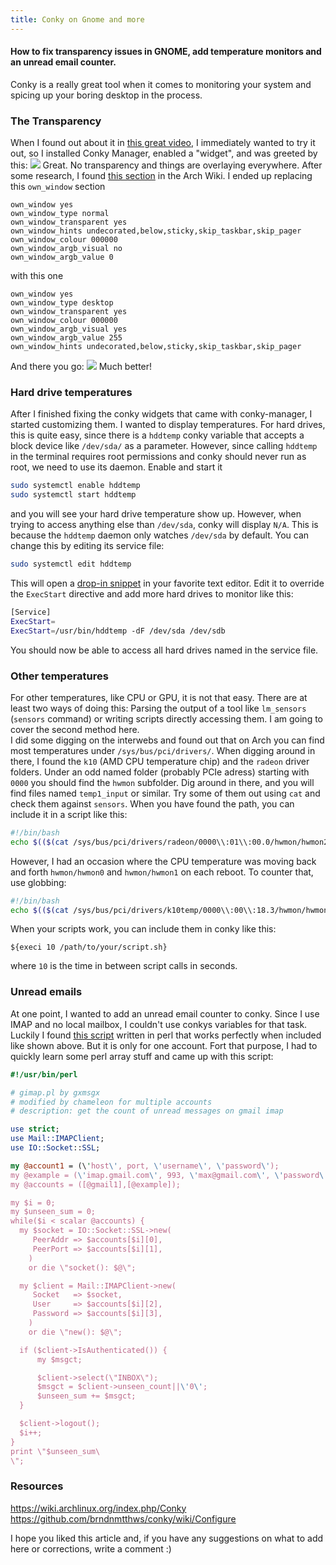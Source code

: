 ```yaml
---
title: Conky on Gnome and more
---
```

#### How to fix transparency issues in GNOME, add temperature monitors and an unread email counter.

Conky is a really great tool when it comes to monitoring your system and spicing up your boring desktop in the process. 
### The Transparency
When I found out about it in [this great video](https://www.youtube.com/watch?v=XTkYUUfewck), I immediately wanted to try it out, so I installed Conky Manager, enabled a \"widget\", and was greeted by this:
![]({{site.baseurl}}/images/2016-02-13/before.png)
Great. No transparency and things are overlaying everywhere. After some research, I found [this section](https://wiki.archlinux.org/index.php/Conky#Integrate_with_GNOME) in the Arch Wiki. I ended up replacing this `own_window` section

~~~
own_window yes
own_window_type normal
own_window_transparent yes
own_window_hints undecorated,below,sticky,skip_taskbar,skip_pager
own_window_colour 000000
own_window_argb_visual no
own_window_argb_value 0
~~~

with this one

~~~
own_window yes
own_window_type desktop
own_window_transparent yes
own_window_colour 000000
own_window_argb_visual yes
own_window_argb_value 255
own_window_hints undecorated,below,sticky,skip_taskbar,skip_pager
~~~

And there you go:
![]({{site.baseurl}}/images/2016-02-13/after.png)
Much better!

### Hard drive temperatures
After I finished fixing the conky widgets that came with conky-manager, I started customizing them. I wanted to display temperatures. For hard drives, this is quite easy, since there is a `hddtemp` conky variable that accepts a block device like `/dev/sda/` as a parameter. However, since calling `hddtemp` in the terminal requires root permissions and conky should never run as root, we need to use its daemon. Enable and start it
~~~bash
sudo systemctl enable hddtemp
sudo systemctl start hddtemp
~~~
and you will see your hard drive temperature show up. However, when trying to access anything else than `/dev/sda`, conky will display `N/A`. This is because the `hddtemp` daemon only watches `/dev/sda` by default. You can change this by editing its service file:
~~~bash
sudo systemctl edit hddtemp
~~~
This will open a [drop-in snippet](https://wiki.archlinux.org/index.php/Systemd#Drop-in_snippets) in your favorite text editor.  Edit it to override the `ExecStart` directive and add more hard drives to monitor like this:
~~~bash
[Service]
ExecStart=
ExecStart=/usr/bin/hddtemp -dF /dev/sda /dev/sdb
~~~
You should now be able to access all hard drives named in the service file.

### Other temperatures
For other temperatures, like CPU or GPU, it is not that easy. There are at least two ways of doing this: Parsing the output of a tool like `lm_sensors` (`sensors` command) or writing scripts directly accessing them. I am going to cover the second method here.   
I did some digging on the interwebs and found out that on Arch you can find most temperatures under `/sys/bus/pci/drivers/`. When digging around in there, I found the `k10` (AMD CPU temperature chip) and the `radeon` driver folders. Under an odd named folder (probably PCIe adress) starting with `0000` you should find the `hwmon` subfolder. Dig around in there, and you will find files named `temp1_input` or similar. Try some of them out using `cat` and check them against `sensors`. When you have found the path, you can include it in a script like this:

~~~bash
#!/bin/bash
echo $(($(cat /sys/bus/pci/drivers/radeon/0000\\:01\\:00.0/hwmon/hwmon2/temp1_input) / 1000))
~~~

However, I had an occasion where the CPU temperature was moving back and forth `hwmon/hwmon0` and  `hwmon/hwmon1` on each reboot. To counter that, use globbing:

~~~bash
#!/bin/bash
echo $(($(cat /sys/bus/pci/drivers/k10temp/0000\\:00\\:18.3/hwmon/hwmon[0,1]/subsystem/hwmon3/temp2_input) / 1000))
~~~

When your scripts work, you can include them in conky like this:

~~~
${execi 10 /path/to/your/script.sh}
~~~
where `10` is the time in between script calls in seconds.

### Unread emails

At one point, I wanted to add an unread email counter to conky. Since I use IMAP and no local mailbox, I couldn\'t use conkys variables for that task. Luckily I found [this script](http://www.unix.com/302337795-post1.html) written in perl that works perfectly when included like shown above. But it is only for one account. Fort that purpose, I had to quickly learn some perl array stuff and came up with this script:

~~~perl
#!/usr/bin/perl

# gimap.pl by gxmsgx
# modified by chameleon for multiple accounts
# description: get the count of unread messages on gmail imap

use strict;
use Mail::IMAPClient;
use IO::Socket::SSL;

my @account1 = (\'host\', port, \'username\', \'password\');
my @example = (\'imap.gmail.com\', 993, \'max@gmail.com\', \'password\');
my @accounts = ([@gmail1],[@example]);

my $i = 0;
my $unseen_sum = 0;
while($i < scalar @accounts) {
  my $socket = IO::Socket::SSL->new(
     PeerAddr => $accounts[$i][0],
     PeerPort => $accounts[$i][1],
    )
    or die \"socket(): $@\";

  my $client = Mail::IMAPClient->new(
     Socket   => $socket,
     User     => $accounts[$i][2],
     Password => $accounts[$i][3],
    )
    or die \"new(): $@\";

  if ($client->IsAuthenticated()) {
      my $msgct;

      $client->select(\"INBOX\");
      $msgct = $client->unseen_count||\'0\';
      $unseen_sum += $msgct;
  }

  $client->logout();
  $i++;
}
print \"$unseen_sum\
\";
~~~

### Resources
https://wiki.archlinux.org/index.php/Conky  
https://github.com/brndnmtthws/conky/wiki/Configure

I hope you liked this article and, if you have any suggestions on what to add here or corrections, write a comment :)
